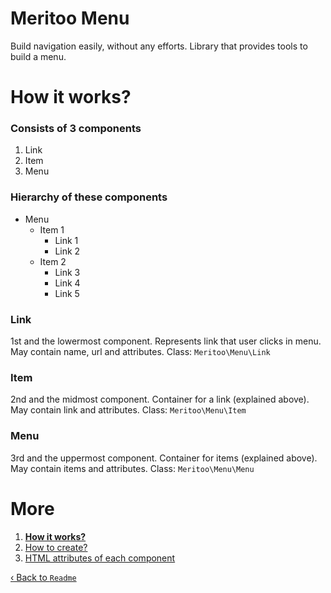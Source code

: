 # Meritoo Menu

Build navigation easily, without any efforts. Library that provides tools to build a menu.

# How it works?

### Consists of 3 components

1. Link
2. Item
3. Menu

### Hierarchy of these components

- Menu
    - Item 1
        - Link 1
        - Link 2
    - Item 2
        - Link 3
        - Link 4
        - Link 5

### Link

1st and the lowermost component. Represents link that user clicks in menu. May contain name, url and attributes.
Class: `Meritoo\Menu\Link`

### Item

2nd and the midmost component. Container for a link (explained above). May contain link and attributes.
Class: `Meritoo\Menu\Item`

### Menu

3rd and the uppermost component. Container for items (explained above). May contain items and attributes.
Class: `Meritoo\Menu\Menu`

# More

1. [**How it works?**](How-it-works.md)
2. [How to create?](How-to-create.md)
3. [HTML attributes of each component](Html-attributes-of-each-component.md)

[&lsaquo; Back to `Readme`](../README.md)
